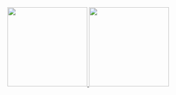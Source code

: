 

  <a href="https://github.com/KelitonVougan">
  <img height="180em" src="https://github-readme-stats.vercel.app/api?username=KelitonVougan&show_icons=true&theme=dark&include_all_commits=true&count_private=true"/>
  <img height="180em" src="https://github-readme-stats.vercel.app/api/top-langs/?username=KelitonVougan&layout=compact&langs_count=7&theme=dark"/>
